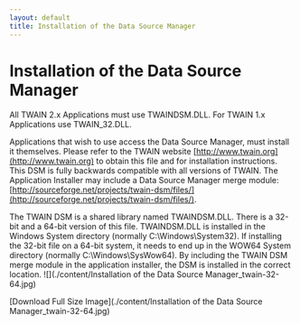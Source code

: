 ```yaml
---
layout: default
title: Installation of the Data Source Manager
---
```

# Installation of the Data Source Manager
All TWAIN 2.x Applications must use TWAINDSM.DLL. For TWAIN 1.x Applications use TWAIN_32.DLL.

Applications that wish to use access the Data Source Manager, must install it themselves. Please refer to the TWAIN website [http://www.twain.org](http://www.twain.org) to obtain this file and for installation instructions. This DSM is fully backwards compatible with all versions of TWAIN. The Application Installer may include a Data Source Manager merge module: [http://sourceforge.net/projects/twain-dsm/files/](http://sourceforge.net/projects/twain-dsm/files/).

The TWAIN DSM is a shared library named TWAINDSM.DLL. There is a 32-bit and a 64-bit version of this file. TWAINDSM.DLL is installed in the Windows System directory (normally C:\Windows\System32). If installing the 32-bit file on a 64-bit system, it needs to end up in the WOW64 System directory (normally C:\Windows\SysWow64). By including the TWAIN DSM merge module in the application installer, the DSM is installed in the correct location.
![](./content/Installation of the Data Source Manager_twain-32-64.jpg)

[Download Full Size Image](./content/Installation of the Data Source Manager_twain-32-64.jpg)

